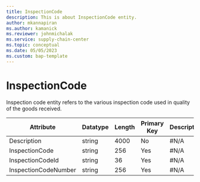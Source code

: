 ```yaml
---
title: InspectionCode
description: This is about InspectionCode entity.
author: mkannapiran
ms.author: kamanick
ms.reviewer: johnmichalak
ms.service: supply-chain-center
ms.topic: conceptual
ms.date: 05/05/2023
ms.custom: bap-template
---
```


# **InspectionCode**

Inspection code entity refers to the various inspection code used in quality of the goods received.


|	Attribute	|	Datatype	|	Length	|	Primary Key	|	Description	|
|---------------|--------|------|----------|-----------|
|	Description	|	string	|	4000	|	No	|	#N/A	|
|	InspectionCode	|	string	|	256	|	Yes	|	#N/A	|
|	InspectionCodeId	|	string	|	36	|	Yes	|	#N/A	|
|	InspectionCodeNumber	|	string	|	256	|	Yes	|	#N/A	|
